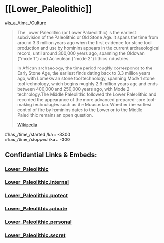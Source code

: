 ﻿# [[Lower_Paleolithic]] 

#is_a_/time_/Culture 

> The Lower Paleolithic (or Lower Palaeolithic) is the earliest subdivision of the Paleolithic or Old Stone Age. It spans the time from around 3.3 million years ago when the first evidence for stone tool production and use by hominins appears in the current archaeological record, until around 300,000 years ago, spanning the Oldowan ("mode 1") and Acheulean ("mode 2") lithics industries.
>
> In African archaeology, the time period roughly corresponds to the Early Stone Age, the earliest finds dating back to 3.3 million years ago, with Lomekwian stone tool technology, spanning Mode 1 stone tool technology, which begins roughly 2.6 million years ago and ends between 400,000 and 250,000 years ago, with Mode 2 technology.The Middle Paleolithic followed the Lower Paleolithic and recorded the appearance of the more advanced prepared-core tool-making technologies such as the Mousterian. Whether the earliest control of fire by hominins dates to the Lower or to the Middle Paleolithic remains an open question.
>
> [Wikipedia](https://en.wikipedia.org/wiki/Lower%20Paleolithic)


#has_/time_/started /ka :: -3300  
#has_/time_/stopped /ka :: -300  


## Confidential Links & Embeds: 

### [Lower_Paleolithic](/_public/Time-Ages/human-ages/Stone-Age/Paleolithic/Lower_Paleolithic.md) 

### [Lower_Paleolithic.internal](/_internal/Time-Ages/human-ages/Stone-Age/Paleolithic/Lower_Paleolithic.internal.md) 

### [Lower_Paleolithic.protect](/_protect/Time-Ages/human-ages/Stone-Age/Paleolithic/Lower_Paleolithic.protect.md) 

### [Lower_Paleolithic.private](/_private/Time-Ages/human-ages/Stone-Age/Paleolithic/Lower_Paleolithic.private.md) 

### [Lower_Paleolithic.personal](/_personal/Time-Ages/human-ages/Stone-Age/Paleolithic/Lower_Paleolithic.personal.md) 

### [Lower_Paleolithic.secret](/_secret/Time-Ages/human-ages/Stone-Age/Paleolithic/Lower_Paleolithic.secret.md) 
